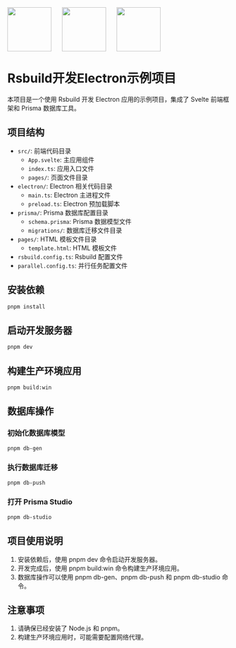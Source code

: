 <div align="center" style="display:flex;gap:24px">
  <img src="https://svelte.dev/favicon.png" height="100"/>
    <img src="https://www.electronjs.org/assets/img/logo.svg" height="100" />
 <img src="https://assets.rspack.dev/rsbuild/rsbuild-logo.svg" height="100" />
</div>


# Rsbuild开发Electron示例项目

本项目是一个使用 Rsbuild 开发 Electron 应用的示例项目，集成了 Svelte 前端框架和 Prisma 数据库工具。

## 项目结构
- `src/`: 前端代码目录
  - `App.svelte`: 主应用组件
  - `index.ts`: 应用入口文件
  - `pages/`: 页面文件目录
- `electron/`: Electron 相关代码目录
  - `main.ts`: Electron 主进程文件
  - `preload.ts`: Electron 预加载脚本
- `prisma/`: Prisma 数据库配置目录
  - `schema.prisma`: Prisma 数据模型文件
  - `migrations/`: 数据库迁移文件目录
- `pages/`: HTML 模板文件目录
  - `template.html`: HTML 模板文件
- `rsbuild.config.ts`: Rsbuild 配置文件
- `parallel.config.ts`: 并行任务配置文件

## 安装依赖

```bash
pnpm install
```

## 启动开发服务器

```bash
pnpm dev
```

## 构建生产环境应用

```bash
pnpm build:win
```

## 数据库操作

### 初始化数据库模型

```bash
pnpm db-gen

```

### 执行数据库迁移

```bash
pnpm db-push
```

### 打开 Prisma Studio

```bash
pnpm db-studio
```

## 项目使用说明

1. 安装依赖后，使用 pnpm dev 命令启动开发服务器。
2. 开发完成后，使用 pnpm build:win 命令构建生产环境应用。
3. 数据库操作可以使用 pnpm db-gen、pnpm db-push 和 pnpm db-studio 命令。

## 注意事项

1. 请确保已经安装了 Node.js 和 pnpm。
2. 构建生产环境应用时，可能需要配置网络代理。
